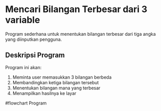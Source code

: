 # Mencari Bilangan Terbesar dari 3 variable 
Program sederhana untuk menentukan bilangan terbesar dari tiga angka yang diinputkan pengguna.

## Deskripsi Program
Program ini akan:

1. Meminta user memasukkan 3 bilangan berbeda
2. Membandingkan ketiga bilangan tersebut
3. Menentukan bilangan mana yang terbesar
4. Menampilkan hasilnya ke layar

#flowchart Program
